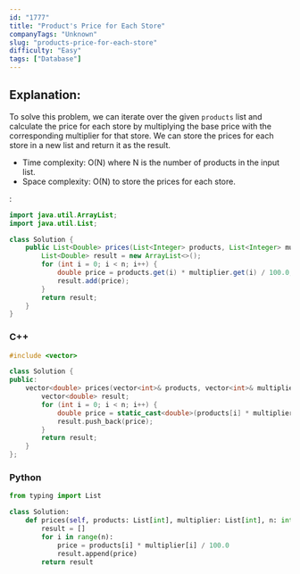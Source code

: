```yaml
---
id: "1777"
title: "Product's Price for Each Store"
companyTags: "Unknown"
slug: "products-price-for-each-store"
difficulty: "Easy"
tags: ["Database"]
---
```


## Explanation:

To solve this problem, we can iterate over the given `products` list and calculate the price for each store by multiplying the base price with the corresponding multiplier for that store. We can store the prices for each store in a new list and return it as the result.

- Time complexity: O(N) where N is the number of products in the input list.
- Space complexity: O(N) to store the prices for each store.

:

```java
import java.util.ArrayList;
import java.util.List;

class Solution {
    public List<Double> prices(List<Integer> products, List<Integer> multiplier, int n) {
        List<Double> result = new ArrayList<>();
        for (int i = 0; i < n; i++) {
            double price = products.get(i) * multiplier.get(i) / 100.0;
            result.add(price);
        }
        return result;
    }
}
```

### C++
```cpp
#include <vector>

class Solution {
public:
    vector<double> prices(vector<int>& products, vector<int>& multiplier, int n) {
        vector<double> result;
        for (int i = 0; i < n; i++) {
            double price = static_cast<double>(products[i] * multiplier[i]) / 100.0;
            result.push_back(price);
        }
        return result;
    }
};
```

### Python
```python
from typing import List

class Solution:
    def prices(self, products: List[int], multiplier: List[int], n: int) -> List[float]:
        result = []
        for i in range(n):
            price = products[i] * multiplier[i] / 100.0
            result.append(price)
        return result
```
